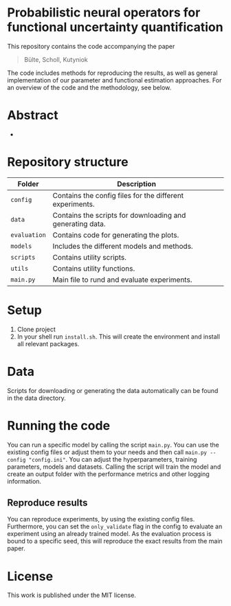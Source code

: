 # Probabilistic neural operators for functional uncertainty quantification

This repository contains the code accompanying the paper
> Bülte, Scholl, Kutyniok
     
    
The code includes methods for reproducing the results, as well as general implementation of our parameter and functional estimation approaches. For an overview of the code and the methodology, see below.

# Abstract
- 
 
# Repository structure

| Folder | Description |
| ---- | ----------- | 
| `config` | Contains the config files for the different experiments. |
| `data` | Contains the scripts for downloading and generating data. |
| `evaluation` | Contains code for generating the plots. |
| `models` | Includes the different models and methods. |
| `scripts` | Contains utility scripts. |
| `utils` | Contains utility functions. |
| `main.py` | Main file to rund and evaluate experiments. |

# Setup

1. Clone project
1. In your shell run ```install.sh```. This will create the environment and install all relevant packages.

# Data

Scripts for downloading or generating the data automatically can be found in the data directory.

# Running the code

You can run a specific model by calling the script ```main.py```. You can use the existing config files or adjust them to your needs and then call ```main.py --config "config.ini"```. You can adjust the hyperparameters, training parameters, models and datasets. Calling the script will train the model and create an output folder with the performance metrics and other logging information.

## Reproduce results

You can reproduce experiments, by using the existing config files. Furthermore, you can set the ```only_validate``` flag in the config to evaluate an experiment using an already trained model. As the evaluation process is bound to a specific seed, this will reproduce the exact results from the main paper.


# License
This work is published under the MIT license.









